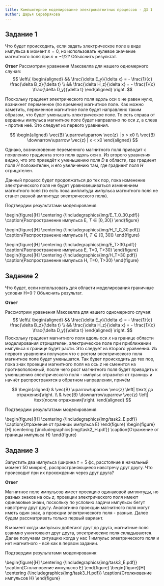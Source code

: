 ```yaml
---
title: Компьютерное моделирование электромагнитных процессов - ДЗ 1
author: Дарья Серебрякова
---
```


## Задание 1

Что будет происходить, если задать электрическое поле в виде импульса в
момент $n=0$, но использовать нулевое значение магнитного поля при $n=-1/2$? Объяснить
результат.

**Ответ**
Рассмотрим уравнения Максвелла для нашего одномерного случая:
$$
\left\{
\begin{aligned}
&& \frac{\delta E_y}{\delta x} = - \frac{1}{c} \frac{\delta B_z}{\delta t} \\
&& \frac{\delta H_z}{\delta x} = - \frac{1}{c} \frac{\delta D_y}{\delta t}
\end{aligned}
\right.
$$

<!-- $$ -->
<!-- [\vec{\nabla}; \vec{E}] = -\frac{1}{c}\frac{\delta \vec{B}}{\delta t} -->
<!-- $$ -->

Поскольку градиент электрического поля вдоль оси $x$ не равен нулю, возникнет
переменное (по времени) магнитное поле. Как можно заметить, переменное
магнитное поле будет направлено таким образом, что будет уменьшать
электрическое поле. То есть справа от вершины импульса магнитное поле будет
направлено по оси $z$, а слева - против неё. Это следует из первого уравнения.

$$
\begin{aligned}
\vec{B} \uparrow\uparrow \vec{z} | x > x0 \\
\vec{B} \downarrow\uparrow \vec{z} | x < x0
\end{aligned}
$$

Однако, возникновение переменного магнитного поля приводит к появлению
градиента этого поля вдоль оси $x$. Из второго уравнения видно, что это
приведёт к уменьшению поля $D$ в области, где градиент поля $H$ положителен,
и его увеличению там, где градиент поля $H$ отрицателен.

Данный процесс будет продолжаться до тех пор, пока изменение электрического
поля не будет уравновешиваться изменением магнитного поля (то есть пока
амплитуда импульса магнитного поля не станет равной амплитуде электрического
поля).

Подтвердим результатами моделирования:

\begin{figure}[H]
\centering
{\includegraphics{img/E_T_0_30.pdf}}
\caption{Распространение импульса E, $T\in [0, 30]$}
\end{figure}

\begin{figure}[H]
\centering
{\includegraphics{img/H_T_0_30.pdf}}
\caption{Распространение импульса H, $T\in [0, 30]$}
\end{figure}

\begin{figure}[H]
\centering
{\includegraphics{img/E_T>30.pdf}}
\caption{Распространение импульса Е, T=0, T>30}
\end{figure}
\begin{figure}[H]
\centering
{\includegraphics{img/H_T>30.pdf}}
\caption{Распространение импульса H, T=0, T>30}
\end{figure}

## Задание 2

Что будет, если использовать для области моделирования граничные условия
H=0 ? Объяснить результат.

**Ответ**

Рассмотрим уравнения Максвелла для нашего одномерного случая:
$$
\left\{
\begin{aligned}
&& \frac{\delta E_y}{\delta x} = - \frac{1}{c} \frac{\delta B_z}{\delta t} \\
&& \frac{\delta H_z}{\delta x} = - \frac{1}{c} \frac{\delta D_y}{\delta t}
\end{aligned}
\right.
$$
Поскольку градиент магнитного поля вдоль оси $x$ на границе области
моделирования отрицателен, электрическое поле при приближении импульса
к границе будет расти. Это следует из второго уравнения. Из первого уравнения
получаем что с ростом электрического поля магнитное поле будет уменьшатся. Так
будет происходить до тех пор, пока знак проекции магнитного поля на ось $z$ не
сменится на противоположный, после чего рост магнитного поля будет приводить
к уменьшению электрического поля - импульс отразится от границы и начнёт
распространятся в обратном направлении, причём 

$$
\begin{aligned}
& \vec{B} \uparrow\uparrow \vec{z} \left| \text{ до отражения}\right. \\
& \vec{B} \downarrow\uparrow \vec{z} \left|  \text{после отражения}\right.
\end{aligned}
$$

Подтвердим результатами моделирования:

\begin{figure}[H]
\centering
{\includegraphics{img/task2_E.pdf}}
\caption{Отражение от границы импульса E}
\end{figure}
\begin{figure}[H]
\centering
{\includegraphics{img/task2_H.pdf}}
\caption{Отражение от границы импульса H}
\end{figure}

## Задание 3

Запустить два импульса (ширина $\tau=5$ фс, расстояние в начальный момент 50
микрон), распространяющиеся навстречу друг другу. Что происходит при их прохождении
через друг друга?

**Ответ**

Магнитное поле импульсов имеет проекцию одинаковой амплитуды, но разных знаков
на ось $z$, проекции электрического поля имеют одинаковые знаки, поскольку по
условию задачи импульсы бегут навстречу друг другу. Аналогично проекции
магнитного поля могут иметь один знак, а проекции электрического поля - разные.
Далее будем рассматривать только первый вариант.

В момент когда импульсы добегают друг до друга, магнитные поля взаимно
уничтожают друг друга, электрические поля складываются. Далее получаем ситуацию
когда у нас 1 импульс электрического поля и нет магнитного - всё как в первом
задании.

Подтвердим результатами моделирования:

\begin{figure}[H]
\centering
{\includegraphics{img/task3_E.pdf}}
\caption{Столкновение импульсов E}
\end{figure}
\begin{figure}[H]
\centering
{\includegraphics{img/task3_H.pdf}}
\caption{Столкновение импульсов H}
\end{figure}
